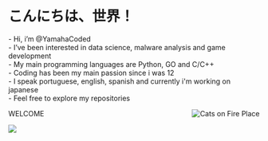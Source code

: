 # こんにちは、世界！

<p align="left">
- Hi, i’m @YamahaCoded<br>
- I’ve been interested in data science, malware analysis and game development<br>
- My main programming languages are Python, GO and C/C++<br>
- Coding has been my main passion since i was 12<br>
- I speak portuguese, english, spanish and currently i'm working on japanese<br>
- Feel free to explore my repositories<br>
</p>


<img align="right" src="https://imgur.com/CzGWxDK.gif" alt="Cats on Fire Place">

<p>
  WELCOME
</p>
<img align="left" src="https://github-readme-stats.vercel.app/api/top-langs/?username=YamahaCoded&layout=compact&langs_count=6&theme=github_dark">


<!---
YamahaCoded/YamahaCoded is a ✨ special ✨ repository because its `README.md` (this file) appears on your GitHub profile.
You can click the Preview link to take a look at your changes.
--->
